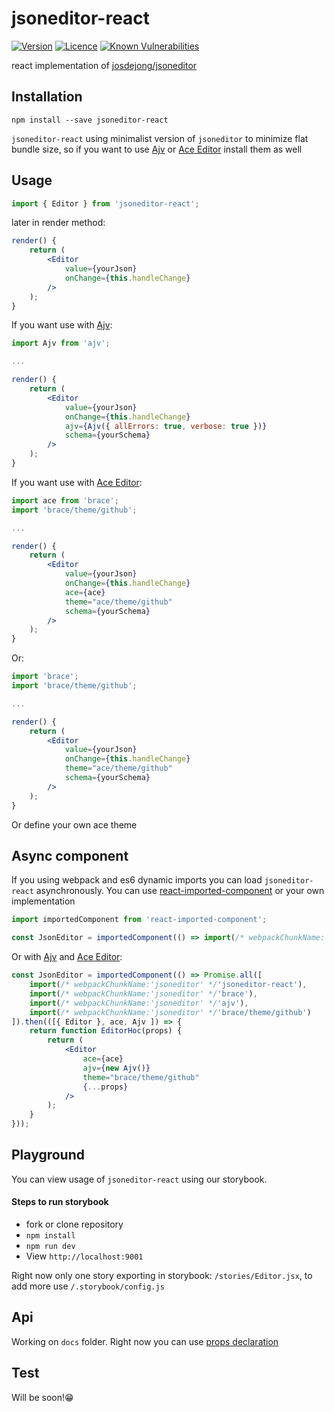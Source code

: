 # jsoneditor-react
[![Version](https://img.shields.io/npm/v/jsoneditor-react.svg)](https://www.npmjs.com/package/jsoneditor-react)
[![Licence](https://img.shields.io/npm/l/jsoneditor-react.svg)](https://github.com/vankop/jsoneditor-react/blob/master/LICENSE)
[![Known Vulnerabilities](https://snyk.io/test/github/vankop/jsoneditor-react/badge.svg?targetFile=package.json)](https://snyk.io/test/github/vankop/jsoneditor-react?targetFile=package.json)

react implementation of [josdejong/jsoneditor](https://github.com/josdejong/jsoneditor)

## Installation

```
npm install --save jsoneditor-react
```

```jsoneditor-react``` using minimalist version of ```jsoneditor``` to minimize flat bundle size, so if you want to use [Ajv](https://github.com/epoberezkin/ajv) or [Ace Editor](https://github.com/thlorenz/brace) install them as well

## Usage

```javascript
import { Editor } from 'jsoneditor-react';
```

later in render method:

```jsx
render() {
    return (
        <Editor
            value={yourJson}
            onChange={this.handleChange}
        />
    );
}
```

If you want use with [Ajv](https://github.com/epoberezkin/ajv):

```jsx
import Ajv from 'ajv';

...

render() {
    return (
        <Editor
            value={yourJson}
            onChange={this.handleChange}
            ajv={Ajv({ allErrors: true, verbose: true })}
            schema={yourSchema}
        />
    );
}
```

If you want use with [Ace Editor](https://github.com/thlorenz/brace):

```jsx
import ace from 'brace';
import 'brace/theme/github';

...

render() {
    return (
        <Editor
            value={yourJson}
            onChange={this.handleChange}
            ace={ace}
            theme="ace/theme/github"
            schema={yourSchema}
        />
    );
}
```

Or:

```jsx
import 'brace';
import 'brace/theme/github';

...

render() {
    return (
        <Editor
            value={yourJson}
            onChange={this.handleChange}
            theme="ace/theme/github"
            schema={yourSchema}
        />
    );
}
```

Or define your own ace theme

## Async component

If you using webpack and es6 dynamic imports you can load ```jsoneditor-react``` asynchronously.
You can use [react-imported-component](https://github.com/theKashey/react-imported-component) or your own implementation

```javascript
import importedComponent from 'react-imported-component';

const JsonEditor = importedComponent(() => import(/* webpackChunkName:'jsoneditor' */'jsoneditor-react'));
```

Or with [Ajv](https://github.com/epoberezkin/ajv) and [Ace Editor](https://github.com/thlorenz/brace):

```jsx
const JsonEditor = importedComponent(() => Promise.all([
    import(/* webpackChunkName:'jsoneditor' */'jsoneditor-react'),
    import(/* webpackChunkName:'jsoneditor' */'brace'),
    import(/* webpackChunkName:'jsoneditor' */'ajv'),
    import(/* webpackChunkName:'jsoneditor' */'brace/theme/github')
]).then(([{ Editor }, ace, Ajv ]) => {
    return function EditorHoc(props) {
        return (
            <Editor
                ace={ace}
                ajv={new Ajv()}
                theme="brace/theme/github"
                {...props}
            />
        );
    }
}));
```

## Playground

You can view usage of ```jsoneditor-react``` using our storybook.

#### Steps to run storybook

* fork or clone repository
* ```npm install```
* ```npm run dev```
* View ```http://localhost:9001```

Right now only one story exporting in storybook: ```/stories/Editor.jsx```, to add more use ```/.storybook/config.js```

## Api

Working on ```docs``` folder.
Right now you can use [props declaration](/src/Editor.jsx)

## Test

Will be soon!😁

